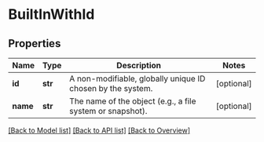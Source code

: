# BuiltInWithId

## Properties
Name | Type | Description | Notes
------------ | ------------- | ------------- | -------------
**id** | **str** | A non-modifiable, globally unique ID chosen by the system. | [optional] 
**name** | **str** | The name of the object (e.g., a file system or snapshot). | [optional] 

[[Back to Model list]](index.md#documentation-for-models) [[Back to API list]](index.md#endpoint-properties) [[Back to Overview]](index.md)


